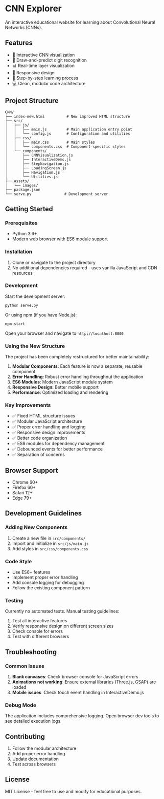 # CNN Explorer

An interactive educational website for learning about Convolutional Neural Networks (CNNs).

## Features

- 🧠 Interactive CNN visualization
- 🎨 Draw-and-predict digit recognition
- 📊 Real-time layer visualization  
- 📱 Responsive design
- 🎯 Step-by-step learning process
- 💻 Clean, modular code architecture

## Project Structure

```
CNN/
├── index-new.html          # New improved HTML structure
├── src/
│   ├── js/
│   │   ├── main.js         # Main application entry point
│   │   └── config.js       # Configuration and utilities
│   ├── css/
│   │   ├── main.css        # Main styles
│   │   └── components.css  # Component-specific styles
│   └── components/
│       ├── CNNVisualization.js
│       ├── InteractiveDemo.js
│       ├── StepNavigation.js
│       ├── LoadingScreen.js
│       ├── Navigation.js
│       └── Utilities.js
├── assets/
│   └── images/
├── package.json
└── serve.py               # Development server
```

## Getting Started

### Prerequisites

- Python 3.6+
- Modern web browser with ES6 module support

### Installation

1. Clone or navigate to the project directory
2. No additional dependencies required - uses vanilla JavaScript and CDN resources

### Development

Start the development server:

```bash
python serve.py
```

Or using npm (if you have Node.js):

```bash
npm start
```

Open your browser and navigate to `http://localhost:8000`

### Using the New Structure

The project has been completely restructured for better maintainability:

1. **Modular Components**: Each feature is now a separate, reusable component
2. **Error Handling**: Robust error handling throughout the application
3. **ES6 Modules**: Modern JavaScript module system
4. **Responsive Design**: Better mobile support
5. **Performance**: Optimized loading and rendering

### Key Improvements

- ✅ Fixed HTML structure issues
- ✅ Modular JavaScript architecture
- ✅ Proper error handling and logging
- ✅ Responsive design improvements
- ✅ Better code organization
- ✅ ES6 modules for dependency management
- ✅ Debounced events for better performance
- ✅ Separation of concerns

## Browser Support

- Chrome 60+
- Firefox 60+
- Safari 12+
- Edge 79+

## Development Guidelines

### Adding New Components

1. Create a new file in `src/components/`
2. Import and initialize in `src/js/main.js`
3. Add styles in `src/css/components.css`

### Code Style

- Use ES6+ features
- Implement proper error handling
- Add console logging for debugging
- Follow the existing component pattern

### Testing

Currently no automated tests. Manual testing guidelines:

1. Test all interactive features
2. Verify responsive design on different screen sizes
3. Check console for errors
4. Test with different browsers

## Troubleshooting

### Common Issues

1. **Blank canvases**: Check browser console for JavaScript errors
2. **Animations not working**: Ensure external libraries (Three.js, GSAP) are loaded
3. **Mobile issues**: Check touch event handling in InteractiveDemo.js

### Debug Mode

The application includes comprehensive logging. Open browser dev tools to see detailed execution logs.

## Contributing

1. Follow the modular architecture
2. Add proper error handling
3. Update documentation
4. Test across browsers

## License

MIT License - feel free to use and modify for educational purposes.
